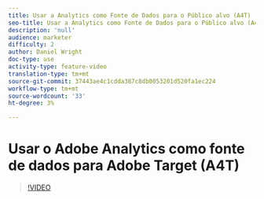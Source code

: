 ```yaml
---
title: Usar a Analytics como Fonte de Dados para o Público alvo (A4T)
seo-title: Usar a Analytics como Fonte de Dados para o Público alvo (A4T)
description: 'null'
audience: marketer
difficulty: 2
author: Daniel Wright
doc-type: use
activity-type: feature-video
translation-type: tm+mt
source-git-commit: 37443ae4c1cdda387c8db0053201d520fa1ec224
workflow-type: tm+mt
source-wordcount: '33'
ht-degree: 3%

---
```



# Usar o Adobe Analytics como fonte de dados para Adobe Target (A4T)

>[!VIDEO](https://video.tv.adobe.com/v/17384/?quality=12)
